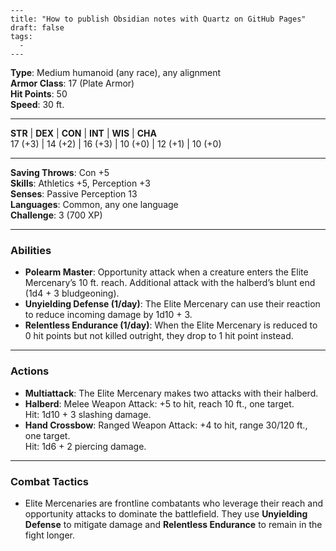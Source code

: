 ```
---
title: "How to publish Obsidian notes with Quartz on GitHub Pages"
draft: false
tags:
  - 
---
```
**Type**: Medium humanoid (any race), any alignment  
**Armor Class**: 17 (Plate Armor)  
**Hit Points**: 50  
**Speed**: 30 ft.

---

**STR** | **DEX** | **CON** | **INT** | **WIS** | **CHA**  
17 (+3) | 14 (+2) | 16 (+3) | 10 (+0) | 12 (+1) | 10 (+0)

---

**Saving Throws**: Con +5  
**Skills**: Athletics +5, Perception +3  
**Senses**: Passive Perception 13  
**Languages**: Common, any one language  
**Challenge**: 3 (700 XP)

---

### **Abilities**

- **Polearm Master**: Opportunity attack when a creature enters the Elite Mercenary’s 10 ft. reach. Additional attack with the halberd’s blunt end (1d4 + 3 bludgeoning).
- **Unyielding Defense (1/day)**: The Elite Mercenary can use their reaction to reduce incoming damage by 1d10 + 3.
- **Relentless Endurance (1/day)**: When the Elite Mercenary is reduced to 0 hit points but not killed outright, they drop to 1 hit point instead.

---

### **Actions**

- **Multiattack**: The Elite Mercenary makes two attacks with their halberd.
- **Halberd**: Melee Weapon Attack: +5 to hit, reach 10 ft., one target.  
    Hit: 1d10 + 3 slashing damage.
- **Hand Crossbow**: Ranged Weapon Attack: +4 to hit, range 30/120 ft., one target.  
    Hit: 1d6 + 2 piercing damage.

---

### **Combat Tactics**

- Elite Mercenaries are frontline combatants who leverage their reach and opportunity attacks to dominate the battlefield. They use **Unyielding Defense** to mitigate damage and **Relentless Endurance** to remain in the fight longer.